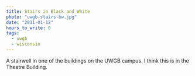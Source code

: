 ```yaml
---
title: Stairs in Black and White
photo: "uwgb-stairs-bw.jpg"
date: "2011-01-12"
hours_to_write: 0
tags:
  - uwgb
  - wisconsin
---
```


A stairwell in one of the buildings on the UWGB campus. I think this is in the Theatre Building.
